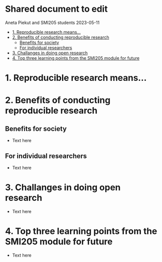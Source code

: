 Shared document to edit
================
Aneta Piekut and SMI205 students
2023-05-11

-   <a href="#1-reproducible-research-means"
    id="toc-1-reproducible-research-means">1. Reproducible research
    means…</a>
-   <a href="#2-benefits-of-conducting-reproducible-research"
    id="toc-2-benefits-of-conducting-reproducible-research">2. Benefits of
    conducting reproducible research</a>
    -   <a href="#benefits-for-society" id="toc-benefits-for-society">Benefits
        for society</a>
    -   <a href="#for-individual-researchers"
        id="toc-for-individual-researchers">For individual researchers</a>
-   <a href="#3-challanges-in-doing-open-research"
    id="toc-3-challanges-in-doing-open-research">3. Challanges in doing open
    research</a>
-   <a href="#4-top-three-learning-points-from-the-smi205-module-for-future"
    id="toc-4-top-three-learning-points-from-the-smi205-module-for-future">4.
    Top three learning points from the SMI205 module for future</a>

<!-- These are notes which are not visible after knitting the file
-->

# 1. Reproducible research means…

<!-- Explain in a way a lay person would easily understand what reproducible research is. Feel free to use a metaphor or not be entirely serious
-->

# 2. Benefits of conducting reproducible research

<!-- List a few benefits of doing reproducible research for different community groups, international community or any research communities
-->

## Benefits for society

-   Text here

## For individual researchers

-   Text here

# 3. Challanges in doing open research

<!-- Why employing fully open research is not (yet) possible?
-->

-   Text here

# 4. Top three learning points from the SMI205 module for future

<!-- What practices you think will be useful for you next year when writing a dissertation or in future career?
-->

-   Text here
